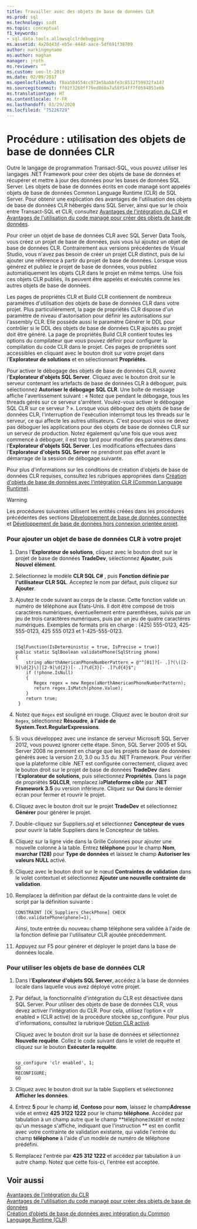 ```yaml
---
title: Travailler avec des objets de base de données CLR
ms.prod: sql
ms.technology: ssdt
ms.topic: conceptual
f1_keywords:
- sql.data.tools.allowsqlclrdebugging
ms.assetid: 4a28d43d-eb5e-444d-aace-5df691f38709
author: markingmyname
ms.author: maghan
manager: jroth
ms.reviewer: “”
ms.custom: seo-lt-2019
ms.date: 02/09/2017
ms.openlocfilehash: f8aa504554cc973e5babbfe3c8512f59932fa147
ms.sourcegitcommit: ff82f3260ff79ed860a7a58f54ff7f0594851e6b
ms.translationtype: HT
ms.contentlocale: fr-FR
ms.lasthandoff: 03/29/2020
ms.locfileid: "75226729"
---
```

# <a name="how-to-work-with-clr-database-objects"></a>Procédure : utilisation des objets de base de données CLR

Outre le langage de programmation Transact\-SQL, vous pouvez utiliser les langages .NET Framework pour créer des objets de base de données et récupérer et mettre à jour des données pour les bases de données SQL Server. Les objets de base de données écrits en code managé sont appelés objets de base de données Common Language Runtime (CLR) de SQL Server. Pour obtenir une explication des avantages de l'utilisation des objets de base de données CLR hébergés dans SQL Server, ainsi que sur le choix entre Transact\-SQL et CLR, consultez [Avantages de l'intégration du CLR](../relational-databases/clr-integration/clr-integration-overview.md) et [Avantages de l'utilisation du code managé pour créer des objets de base de données](https://msdn.microsoft.com/library/k2e1fb36.aspx).  
  
Pour créer un objet de base de données CLR avec SQL Server Data Tools, vous créez un projet de base de données, puis vous lui ajoutez un objet de base de données CLR. Contrairement aux versions précédentes de Visual Studio, vous n'avez pas besoin de créer un projet CLR distinct, puis de lui ajouter une référence à partir du projet de base de données. Lorsque vous générez et publiez le projet de base de données, vous publiez automatiquement les objets CLR dans le projet en même temps. Une fois ces objets CLR publiés, ils peuvent être appelés et exécutés comme les autres objets de base de données.  
  
Les pages de propriétés CLR et Build CLR contiennent de nombreux paramètres d'utilisation des objets de base de données CLR dans votre projet. Plus particulièrement, la page de propriétés CLR dispose d'un paramètre de niveau d'autorisation pour définir les autorisations sur l'assembly CLR. Elle possède aussi le paramètre Générer le DDL pour contrôler si le DDL des objets de base de données CLR ajoutés au projet doit être généré. La page de propriétés Build CLR contient toutes les options du compilateur que vous pouvez définir pour configurer la compilation du code CLR dans le projet. Ces pages de propriétés sont accessibles en cliquant avec le bouton droit sur votre projet dans l'**Explorateur de solutions** et en sélectionnant **Propriétés**.  
  
Pour activer le débogage des objets de base de données CLR, ouvrez l'**Explorateur d'objets SQL Server**. Cliquez avec le bouton droit sur le serveur contenant les artefacts de base de données CLR à déboguer, puis sélectionnez **Autoriser le débogage SQL CLR**. Une boîte de message affiche l'avertissement suivant : « Notez que pendant le débogage, tous les threads gérés sur ce serveur s'arrêtent. Voulez-vous activer le débogage SQL CLR sur ce serveur ? ». Lorsque vous déboguez des objets de base de données CLR, l'interruption de l'exécution interrompt tous les threads sur le serveur, ce qui affecte les autres utilisateurs. C'est pourquoi vous ne devez pas déboguer les applications pour des objets de base de données CLR sur un serveur de production. Notez également qu'une fois que vous avez commencé à déboguer, il est trop tard pour modifier des paramètres dans l'**Explorateur d'objets SQL Server**. Les modifications effectuées dans l'**Explorateur d'objets SQL Server** ne prendront pas effet avant le démarrage de la session de débogage suivante.  
  
Pour plus d'informations sur les conditions de création d'objets de base de données CLR requises, consultez les rubriques appropriées dans [Création d'objets de base de données avec l'intégration CLR (Common Language Runtime)](https://msdn.microsoft.com/library/ms131046.aspx).  
  
> [!WARNING]  
> Les procédures suivantes utilisent les entités créées dans les procédures précédentes des sections [Développement de base de données connectée](../ssdt/connected-database-development.md) et [Développement de base de données hors connexion orientée projet](../ssdt/project-oriented-offline-database-development.md).  
  
### <a name="to-add-a-clr-database-object-to-your-project"></a>Pour ajouter un objet de base de données CLR à votre projet  
  
1.  Dans l'**Explorateur de solutions**, cliquez avec le bouton droit sur le projet de base de données **TradeDev**, sélectionnez **Ajouter**, puis **Nouvel élément**.  
  
2.  Sélectionnez le modèle **CLR SQL C#** , puis **Fonction définie par l'utilisateur CLR SQL**. Acceptez le nom par défaut, puis cliquez sur **Ajouter**.  
  
3.  Ajoutez le code suivant au corps de la classe. Cette fonction valide un numéro de téléphone aux États-Unis. Il doit être composé de trois caractères numériques, éventuellement entre parenthèses, suivis par un jeu de trois caractères numériques, puis par un jeu de quatre caractères numériques. Exemples de formats pris en charge : (425) 555-0123, 425-555-0123, 425 555 0123 et 1-425-555-0123.  
  
    ```  
  
    [SqlFunction(IsDeterministic = true, IsPrecise = true)]  
    public static SqlBoolean validatePhone(SqlString phone)  
    {  
        string aNorthAmericanPhoneNumberPattern = @"^[01]?[- .]?(\([2-9]\d{2}\)|[2-9]\d{2})[- .]?\d{3}[- .]?\d{4}$";  
        if (!phone.IsNull)  
        {  
           Regex regex = new Regex(aNorthAmericanPhoneNumberPattern);  
           return regex.IsMatch(phone.Value);  
        }  
        return true;  
     }  
    ```  
  
4.  Notez que `Regex` est souligné en rouge. Cliquez avec le bouton droit sur `Regex`, sélectionnez **Résoudre**, **à l'aide de System.Text.RegularExpressions**.  
  
5.  Si vous développez avec une instance de serveur Microsoft SQL Server 2012, vous pouvez ignorer cette étape. Sinon, SQL Server 2005 et SQL Server 2008 ne prennent en charge que les projets de base de données générés avec la version 2.0, 3.0 ou 3.5 du .NET Framework. Pour vérifier que la plateforme cible .NET est configurée correctement, cliquez avec le bouton droit sur le projet de base de données **TradeDev** dans l'**Explorateur de solutions**, puis sélectionnez **Propriétés**. Dans la page de propriétés **SQLCLR**, remplacez la**Plateforme cible** par **.NET Framework 3.5** ou version inférieure. Cliquez sur **Oui** dans le dernier écran pour fermer et rouvrir le projet.  
  
6.  Cliquez avec le bouton droit sur le projet **TradeDev** et sélectionnez **Générer** pour générer le projet.  
  
7.  Double-cliquez sur Suppliers.sql et sélectionnez **Concepteur de vues** pour ouvrir la table Suppliers dans le Concepteur de tables.  
  
8.  Cliquez sur la ligne vide dans la Grille Colonnes pour ajouter une nouvelle colonne à la table. Entrez **téléphone** pour le champ **Nom**, **nvarchar (128)** pour **Type de données** et laissez le champ **Autoriser les valeurs NULL** activé.  
  
9. Cliquez avec le bouton droit sur le nœud **Contraintes de validation** dans le volet contextuel et sélectionnez **Ajouter une nouvelle contrainte de validation**.  
  
10. Remplacez la définition par défaut de la contrainte dans le volet de script par la définition suivante :  
  
    ```  
    CONSTRAINT [CK_Suppliers_CheckPhone] CHECK (dbo.validatePhone(phone)=1),  
    ```  
  
    Ainsi, toute entrée du nouveau champ téléphone sera validée à l'aide de la fonction définie par l'utilisateur CLR ajoutée précédemment.  
  
11. Appuyez sur F5 pour générer et déployer le projet dans la base de données locale.  
  
### <a name="to-use-clr-database-objects"></a>Pour utiliser les objets de base de données CLR  
  
1.  Dans l'**Explorateur d'objets SQL Server**, accédez à la base de données locale dans laquelle vous avez déployé votre projet.  
  
2.  Par défaut, la fonctionnalité d'intégration du CLR est désactivée dans SQL Server. Pour utiliser des objets de base de données CLR, vous devez activer l'intégration du CLR. Pour cela, utilisez l’option « clr enabled » (CLR activé) de la procédure stockée sp_configure. Pour plus d'informations, consultez la rubrique [Option CLR activé](../relational-databases/clr-integration/clr-integration-enabling.md).  
  
    Cliquez avec le bouton droit sur la base de données et sélectionnez **Nouvelle requête**. Collez le code suivant dans le volet de requête et cliquez sur le bouton **Exécuter la requête**.  
  
    ```  
  
    sp_configure 'clr enabled', 1;  
    GO  
    RECONFIGURE;  
    GO  
    ```  
  
3.  Cliquez avec le bouton droit sur la table Suppliers et sélectionnez **Afficher les données**.  
  
4.  Entrez **5** pour le champ **id**, **Contoso** pour **nom**, laissez le champ**Adresse** vide et entrez **425 3122 1222** pour le champ **téléphone**. Accédez par tabulation à un champ autre que le champ **téléphone`INSERT` et notez qu'un message s'affiche, indiquant que l'instruction ** est en conflit avec votre contrainte de validation existante, qui valide l'entrée du champ **téléphone** à l'aide d'un modèle de numéro de téléphone prédéfini.  
  
5.  Remplacez l'entrée par **425 312 1222** et accédez par tabulation à un autre champ. Notez que cette fois-ci, l'entrée est acceptée.  
  
## <a name="see-also"></a>Voir aussi  
[Avantages de l'intégration du CLR](../relational-databases/clr-integration/clr-integration-overview.md)  
[Avantages de l'utilisation du code managé pour créer des objets de base de données](https://msdn.microsoft.com/library/k2e1fb36.aspx)  
[Création d’objets de base de données avec intégration du Common Language Runtime (CLR)](https://msdn.microsoft.com/library/ms131046.aspx)  
  
